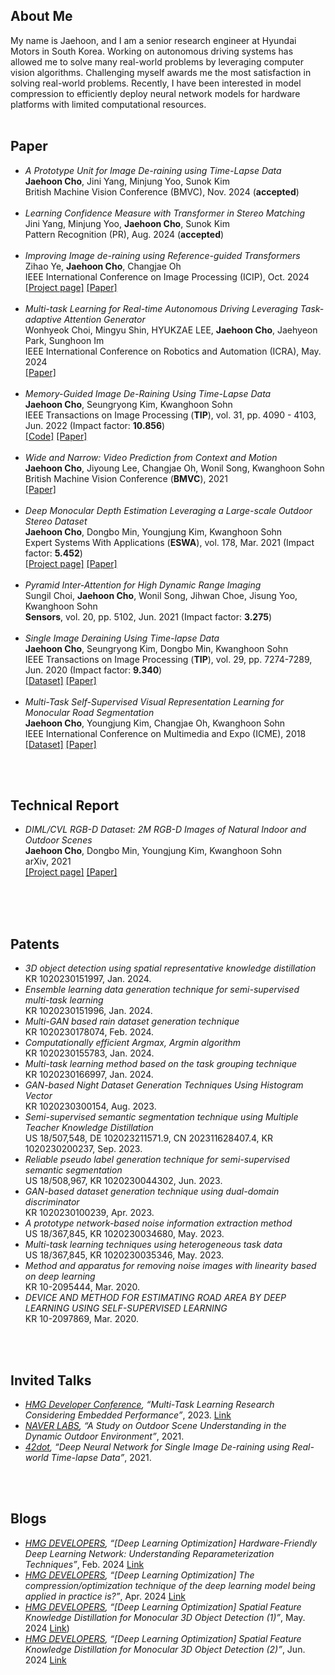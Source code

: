 ## About Me

My name is Jaehoon, and I am a senior research engineer at Hyundai Motors in South Korea. 
Working on autonomous driving systems has allowed me to solve many real-world problems by leveraging computer vision algorithms. 
Challenging myself awards me the most satisfaction in solving real-world problems.
Recently, I have been interested in model compression to efficiently deploy neural network models for hardware platforms with limited computational resources.
<br>
<br>

## Paper
*   *A Prototype Unit for Image De-raining using Time-Lapse Data* <br> **Jaehoon Cho**, Jini Yang, Minjung Yoo, Sunok Kim<br>British Machine Vision Conference (BMVC), Nov. 2024 (**accepted**) <br><br>
*   *Learning Confidence Measure with Transformer in Stereo Matching* <br> Jini Yang, Minjung Yoo, **Jaehoon Cho**, Sunok Kim<br>Pattern Recognition (PR), Aug. 2024 (**accepted**) <br><br>
*   *Improving Image de-raining using Reference-guided Transformers* <br> Zihao Ye, **Jaehoon Cho**, Changjae Oh<br>IEEE International Conference on Image Processing (ICIP), Oct. 2024 <br>[[Project page]](https://ziiihooo.com/blog/2024/derain/) [[Paper]](https://arxiv.org/abs/2408.00258) <br><br>
*   *Multi-task Learning for Real-time Autonomous Driving Leveraging Task-adaptive Attention Generator* <br> Wonhyeok Choi, Mingyu Shin, HYUKZAE LEE, **Jaehoon Cho**, Jaehyeon Park, Sunghoon Im<br>IEEE International Conference on Robotics and Automation (ICRA), May. 2024 <br> [[Paper]](https://arxiv.org/abs/2403.03468)<br><br>
*   *Memory-Guided Image De-Raining Using Time-Lapse Data* <br> **Jaehoon Cho**, Seungryong Kim, Kwanghoon Sohn<br>IEEE Transactions on Image Processing (**TIP**), vol. 31, pp. 4090 - 4103, Jun. 2022 (Impact factor: **10.856**) <br>[[Code]](https://github.com/jhcho90/MGID/) [[Paper]](https://arxiv.org/abs/2201.01883)<br><br>
*   *Wide and Narrow: Video Prediction from Context and Motion* <br> **Jaehoon Cho**, Jiyoung Lee, Changjae Oh, Wonil Song, Kwanghoon Sohn<br>British Machine Vision Conference (**BMVC**), 2021 <br> [[Paper]](https://www.bmvc2021-virtualconference.com/assets/papers/0795.pdf)<br><br>
*   *Deep Monocular Depth Estimation Leveraging a Large-scale Outdoor Stereo Dataset* <br> **Jaehoon Cho**, Dongbo Min, Youngjung Kim, Kwanghoon Sohn<br>Expert Systems With Applications (**ESWA**), vol. 178, Mar. 2021 (Impact factor: **5.452**)<br>[[Project page]](https://dimlrgbd.github.io/) [[Paper]](https://arxiv.org/pdf/1904.10230.pdf)<br><br>
*   *Pyramid Inter-Attention for High Dynamic Range Imaging* <br> Sungil Choi,  **Jaehoon Cho**, Wonil Song, Jihwan Choe, Jisung Yoo, Kwanghoon Sohn<br> **Sensors**, vol. 20, pp. 5102, Jun. 2021 (Impact factor: **3.275**) <br><br>
*   *Single Image Deraining Using Time-lapse Data* <br> **Jaehoon Cho**, Seungryong Kim, Dongbo Min, Kwanghoon Sohn<br>IEEE Transactions on Image Processing (**TIP**), vol. 29, pp. 7274-7289, Jun. 2020 (Impact factor: **9.340**)<br>[[Dataset]](https://drive.google.com/file/d/1scs_LN4Rk6M0VEzYYnCPWTfuHISd_8f-/view?usp=drive_link) [[Paper]](https://ieeexplore.ieee.org/document/9115884/) <br><br>
*   *Multi-Task Self-Supervised Visual Representation Learning for Monocular Road Segmentation*<br>**Jaehoon Cho**, Youngjung Kim, Changjae Oh, Kwanghoon Sohn<br>IEEE International Conference on Multimedia and Expo (ICME), 2018<br>[[Dataset]](https://drive.google.com/file/d/1DFqzi7397EKn-Zm_HwRkASKRjSBxLp7i/view?usp=drive_link) [[Paper]](https://ieeexplore.ieee.org/document/8486472)<br><br>


<br>

## Technical Report
*   *DIML/CVL RGB-D Dataset: 2M RGB-D Images of Natural Indoor and Outdoor Scenes* <br> **Jaehoon Cho**, Dongbo Min, Youngjung Kim, Kwanghoon Sohn<br>arXiv, 2021<br>[[Project page]](https://dimlrgbd.github.io/) [[Paper]](https://arxiv.org/abs/2110.11590)<br><br>


<br>
<br>

## Patents
*   *3D object detection using spatial representative knowledge distillation*<br/>
KR 1020230151997, Jan. 2024. <br/>
*   *Ensemble learning data generation technique for semi-supervised multi-task learning*<br/>
KR 1020230151996, Jan. 2024. <br/>
*   *Multi-GAN based rain dataset generation technique*<br/>
KR 1020230178074, Feb. 2024. <br/>
*   *Computationally efficient Argmax, Argmin algorithm*<br/>
KR 1020230155783, Jan. 2024. <br/>
*   *Multi-task learning method based on the task grouping technique*<br/>
KR 1020230166997, Jan. 2024. <br/>
*   *GAN-based Night Dataset Generation Techniques Using Histogram Vector*<br/>
KR 1020230300154, Aug. 2023. <br/>
*   *Semi-supervised semantic segmentation technique using Multiple Teacher Knowledge Distillation*<br/>
US 18/507,548, DE 102023211571.9, CN 202311628407.4, KR 1020230200237, Sep. 2023. <br/>
*   *Reliable pseudo label generation technique for semi-supervised semantic segmentation*<br/>
US 18/508,967, KR 1020230044302, Jun. 2023. <br/>
*   *GAN-based dataset generation technique using dual-domain discriminator*<br/>
KR 1020230100239, Apr. 2023. <br/>
*   *A prototype network-based noise information extraction method*<br/>
US 18/367,845, KR 1020230034680, May. 2023. <br/>
*   *Multi-task learning techniques using heterogeneous task data*<br/>
US 18/367,845, KR 1020230035346, May. 2023. <br/>
*   *Method and apparatus for removing noise images with linearity based on deep learning*<br/>
KR 10-2095444, Mar. 2020. <br/>
*   *DEVICE AND METHOD FOR ESTIMATING ROAD AREA BY DEEP LEARNING USING SELF-SUPERVISED LEARNING*<br/>
KR 10-2097869, Mar. 2020. <br/>


<br>
<br>

## Invited Talks
*   *[HMG Developer Conference](https://devcon.hyundaimotorgroup.com/), “Multi-Task Learning Research Considering Embedded Performance”*, 2023. [Link](https://www.youtube.com/watch?v=kwQxIml-GGE&list=PLypFzBtJUO_gDlP0xkac4kXAaGcr_w31w&index=12&ab_channel=HMGDeveloperRelations) <br/>
*   *[NAVER LABS](https://www.naverlabs.com/en/), “A Study on Outdoor Scene Understanding in the Dynamic Outdoor Environment”*, 2021. <br/>
*   *[42dot](https://42dot.ai/), “Deep Neural Network for Single Image De-raining using Real-world Time-lapse Data”*, 2021. <br/>

<br>
<br>

## Blogs
*   *[HMG DEVELOPERS](https://developers.hyundaimotorgroup.com/), “[Deep Learning Optimization] Hardware-Friendly Deep Learning Network: Understanding Reparameterization Techniques”*, Feb. 2024 [Link](https://developers.hyundaimotorgroup.com/blog/291) <br/>
*   *[HMG DEVELOPERS](https://developers.hyundaimotorgroup.com/), “[Deep Learning Optimization] The compression/optimization technique of the deep learning model being applied in practice is?”*, Apr. 2024 [Link](https://developers.hyundaimotorgroup.com/blog/366) <br/>
*   *[HMG DEVELOPERS](https://developers.hyundaimotorgroup.com/), “[Deep Learning Optimization] Spatial Feature Knowledge Distillation for Monocular 3D Object Detection (1)”*, May. 2024 [Link](https://developers.hyundaimotorgroup.com/blog/411)) <br/>
*   *[HMG DEVELOPERS](https://developers.hyundaimotorgroup.com/), “[Deep Learning Optimization] Spatial Feature Knowledge Distillation for Monocular 3D Object Detection (2)”*, Jun. 2024 [Link](https://developers.hyundaimotorgroup.com/blog/423) <br/>


